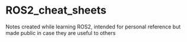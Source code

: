 # ROS2_cheat_sheets
Notes created while learning ROS2, intended for personal reference but made public in case they are useful to others
